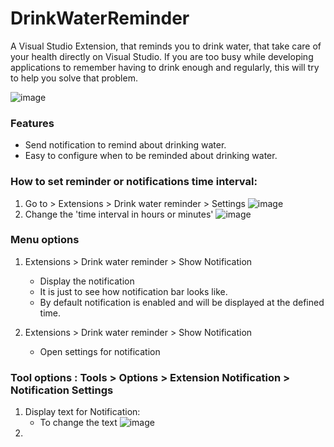 # DrinkWaterReminder
A Visual Studio Extension, that reminds you to drink water, that take care of your health directly on Visual Studio.  If you are too busy while developing applications to remember having to drink enough and regularly, this will try to help you solve that problem.

![image](https://user-images.githubusercontent.com/38877724/115932633-275af000-a442-11eb-9d50-c254a3836dc3.png)

### Features
 - Send notification to remind about drinking water.
 - Easy to configure when to be reminded about drinking water.
 
### How to set reminder or notifications time interval:
   1. Go to > Extensions > Drink water reminder > Settings 
      ![image](https://user-images.githubusercontent.com/38877724/115941369-f5558800-a459-11eb-8f61-f0ac7eead34d.png)
   2. Change the 'time interval in hours or minutes'
      ![image](https://user-images.githubusercontent.com/38877724/115941462-4b2a3000-a45a-11eb-9946-425b6c01a32e.png)


### Menu options
  1.  Extensions > Drink water reminder > Show Notification
      - Display the notification
      - It is just to see how notification bar looks like.
      - By default notification is enabled and will be displayed at the defined time.

  2.  Extensions > Drink water reminder > Show Notification
      - Open settings for notification

 ### Tool options : Tools > Options > Extension Notification > Notification Settings
   1. Display text for Notification:
      - To change the text 
         ![image](https://user-images.githubusercontent.com/38877724/115941715-72353180-a45b-11eb-9c70-70c167c2a7a0.png)
   2.    

